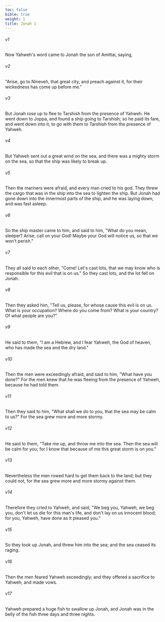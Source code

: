 ```yaml
---
toc: false
bible: true
weight: 1
title: Jonah 1
---
```




###### v1 
Now Yahweh's word came to Jonah the son of Amittai, saying, 

###### v2 
"Arise, go to Nineveh, that great city, and preach against it, for their wickedness has come up before me." 

###### v3 
But Jonah rose up to flee to Tarshish from the presence of Yahweh. He went down to Joppa, and found a ship going to Tarshish; so he paid its fare, and went down into it, to go with them to Tarshish from the presence of Yahweh. 

###### v4 
But Yahweh sent out a great wind on the sea, and there was a mighty storm on the sea, so that the ship was likely to break up. 

###### v5 
Then the mariners were afraid, and every man cried to his god. They threw the cargo that was in the ship into the sea to lighten the ship. But Jonah had gone down into the innermost parts of the ship, and he was laying down, and was fast asleep. 

###### v6 
So the ship master came to him, and said to him, "What do you mean, sleeper? Arise, call on your God! Maybe your God will notice us, so that we won't perish." 

###### v7 
They all said to each other, "Come! Let's cast lots, that we may know who is responsible for this evil that is on us." So they cast lots, and the lot fell on Jonah. 

###### v8 
Then they asked him, "Tell us, please, for whose cause this evil is on us. What is your occupation? Where do you come from? What is your country? Of what people are you?" 

###### v9 
He said to them, "I am a Hebrew, and I fear Yahweh, the God of heaven, who has made the sea and the dry land." 

###### v10 
Then the men were exceedingly afraid, and said to him, "What have you done?" For the men knew that he was fleeing from the presence of Yahweh, because he had told them. 

###### v11 
Then they said to him, "What shall we do to you, that the sea may be calm to us?" For the sea grew more and more stormy. 

###### v12 
He said to them, "Take me up, and throw me into the sea. Then the sea will be calm for you; for I know that because of me this great storm is on you." 

###### v13 
Nevertheless the men rowed hard to get them back to the land; but they could not, for the sea grew more and more stormy against them. 

###### v14 
Therefore they cried to Yahweh, and said, "We beg you, Yahweh, we beg you, don't let us die for this man's life, and don't lay on us innocent blood; for you, Yahweh, have done as it pleased you." 

###### v15 
So they took up Jonah, and threw him into the sea; and the sea ceased its raging. 

###### v16 
Then the men feared Yahweh exceedingly; and they offered a sacrifice to Yahweh, and made vows. 

###### v17 
Yahweh prepared a huge fish to swallow up Jonah, and Jonah was in the belly of the fish three days and three nights.
